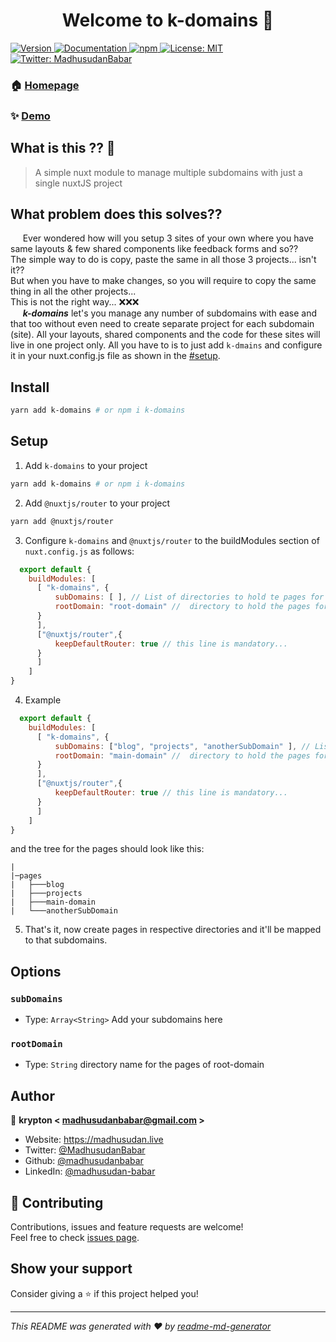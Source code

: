 <h1 align="center">Welcome to k-domains 👋</h1>
<p>
  <a href="https://www.npmjs.com/package/k-domains" target="_blank">
    <img alt="Version" src="https://img.shields.io/npm/v/k-domains.svg">
  </a>
  <a href="https://github.com/madhusudanbabar/k-router#readme" target="_blank">
    <img alt="Documentation" src="https://img.shields.io/badge/documentation-yes-brightgreen.svg" />
  </a>
  <a href="https://www.npmjs.com/package/k-domains" target="_blank">
    <img alt="npm" src="https://img.shields.io/npm/dm/k-domains">
  </a>
  <a href="#" target="_blank">
    <img alt="License: MIT" src="https://img.shields.io/badge/License-MIT-yellow.svg" />
  </a>
  <a href="https://twitter.com/MadhusudanBabar" target="_blank">
    <img alt="Twitter: MadhusudanBabar" src="https://img.shields.io/twitter/follow/MadhusudanBabar.svg?style=social" />
  </a>
</p>

### 🏠 [Homepage](https://github.com/madhusudanbabar/k-router#readme)

### ✨ [Demo](https://madhusudan.live)


## What is this ?? 🤔
> A simple nuxt module to manage multiple subdomains with just a single nuxtJS project

## What problem does this solves?? 
&nbsp;&nbsp;&nbsp;&nbsp; Ever wondered how will you setup 3 sites of your own where you have same layouts & few shared components like feedback forms and so?? \
The simple way to do is copy, paste the same in all those 3 projects... isn't it?? \
But when you have to make changes, so you will require to copy the same thing in all the other projects... \
This is not the right way... ❌❌❌ \
&nbsp;&nbsp;&nbsp;&nbsp; ***k-domains*** let's you manage any number of subdomains with ease and that too without even need to create separate project for each subdomain (site). All your layouts, shared components and the code for these sites will live in one project only. All you have to is to just add `k-dmains` and configure it in your nuxt.config.js file as shown in the [#setup](#setup).

## Install

```sh
yarn add k-domains # or npm i k-domains
```

## Setup
1. Add ```k-domains``` to your project
```sh
yarn add k-domains # or npm i k-domains
``` 

2. Add `@nuxtjs/router` to your project
```sh 
yarn add @nuxtjs/router
```

3. Configure ```k-domains``` and ```@nuxtjs/router``` to the buildModules section of `nuxt.config.js` as follows:
```js
  export default {
    buildModules: [
      [ "k-domains", {
          subDomains: [ ], // List of directories to hold te pages for your subdomains
          rootDomain: "root-domain" //  directory to hold the pages for root domain  
      }
      ],
      ["@nuxtjs/router",{
          keepDefaultRouter: true // this line is mandatory...
      }
      ]
    ]
}
```
4. Example 
```js
  export default {
    buildModules: [
      [ "k-domains", {
          subDomains: ["blog", "projects", "anotherSubDomain" ], // List of directories to hold te pages for your subdomains
          rootDomain: "main-domain" //  directory to hold the pages for root domain  
      }
      ],
      ["@nuxtjs/router",{
          keepDefaultRouter: true // this line is mandatory...
      }
      ]
    ]
}
``` 
and the tree for the pages should look like this:
```
|   
|─pages
|   ├───blog
|   ├───projects
|   ├───main-domain
|   └───anotherSubDomain
```

5. That's it, now create pages in respective directories and it'll be mapped to that subdomains.


## Options
### `subDomains`
- Type: `Array<String>`
Add your subdomains here

### `rootDomain`
- Type: `String`
directory name for the pages of root-domain 

## Author

👤 **krypton < madhusudanbabar@gmail.com >**

* Website: https://madhusudan.live
* Twitter: [@MadhusudanBabar](https://twitter.com/MadhusudanBabar)
* Github: [@madhusudanbabar](https://github.com/madhusudanbabar)
* LinkedIn: [@madhusudan-babar](https://linkedin.com/in/madhusudan-babar)

## 🤝 Contributing

Contributions, issues and feature requests are welcome!<br />Feel free to check [issues page](https://github.com/madhusudanbabar/k-router/issues). 

## Show your support

Consider giving a ⭐️ if this project helped you!

***
_This README was generated with ❤️ by [readme-md-generator](https://github.com/kefranabg/readme-md-generator)_
